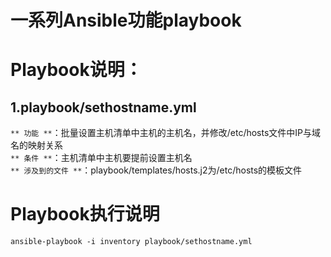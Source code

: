 # 一系列Ansible功能playbook

# Playbook说明：
## 1.playbook/sethostname.yml
` ** 功能 ** `：批量设置主机清单中主机的主机名，并修改/etc/hosts文件中IP与域名的映射关系</br>
` ** 条件 ** `：主机清单中主机要提前设置主机名</br>
` ** 涉及到的文件 ** `：playbook/templates/hosts.j2为/etc/hosts的模板文件</br>

# Playbook执行说明
    
    ansible-playbook -i inventory playbook/sethostname.yml

